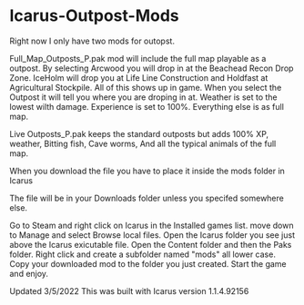 # Icarus-Outpost-Mods

Right now I only have two mods for outopst.

Full_Map_Outposts_P.pak mod will include the full map playable as a outpost.
By selecting Arcwood you will drop in at the Beachead Recon Drop Zone.
IceHolm will drop you at Life Line Construction and Holdfast at Agricultural Stockpile.
All of this shows up in game. When you select the Outpost it will tell you where you are droping in at.
Weather is set to the lowest wilth damage. Experience is set to 100%. Everything else is as full map.

Live Outposts_P.pak keeps the standard outposts but adds 100% XP, weather, Bitting fish, Cave worms, And all the typical animals of the full map.

When you download the file you have to place it inside the mods folder in Icarus

The file will be in your Downloads folder unless you specifed somewhere else.

Go to Steam and right click on Icarus in the Installed games list.
move down to Manage and select Browse local files.
Open the Icarus folder you see just above the Icarus exicutable file.
Open the Content folder and then the Paks folder.
Right click and create a subfolder named "mods" all lower case.
Copy your downloaded mod to the folder you just created.
Start the game and enjoy.

Updated 3/5/2022
This was built with Icarus version 1.1.4.92156
